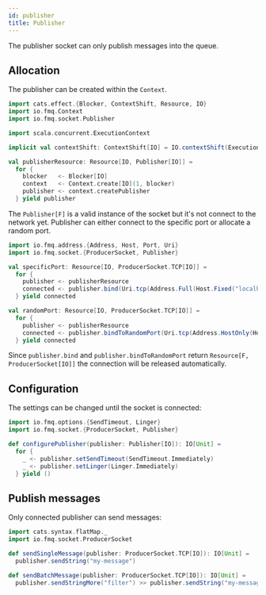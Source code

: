```yaml
---
id: publisher
title: Publisher
---
```


The publisher socket can only publish messages into the queue.

## Allocation

The publisher can be created within the `Context`.     

```scala mdoc:silent
import cats.effect.{Blocker, ContextShift, Resource, IO}
import io.fmq.Context
import io.fmq.socket.Publisher

import scala.concurrent.ExecutionContext

implicit val contextShift: ContextShift[IO] = IO.contextShift(ExecutionContext.global)

val publisherResource: Resource[IO, Publisher[IO]] =
  for {
    blocker   <- Blocker[IO]
    context   <- Context.create[IO](1, blocker)
    publisher <- context.createPublisher
  } yield publisher
```

The `Publisher[F]` is a valid instance of the socket but it's not connect to the network yet. 
Publisher can either connect to the specific port or allocate a random port.

```scala mdoc:silent
import io.fmq.address.{Address, Host, Port, Uri}
import io.fmq.socket.{ProducerSocket, Publisher}

val specificPort: Resource[IO, ProducerSocket.TCP[IO]] = 
  for {
    publisher <- publisherResource
    connected <- publisher.bind(Uri.tcp(Address.Full(Host.Fixed("localhost"), Port(31234))))
  } yield connected

val randomPort: Resource[IO, ProducerSocket.TCP[IO]] = 
  for {
    publisher <- publisherResource
    connected <- publisher.bindToRandomPort(Uri.tcp(Address.HostOnly(Host.Fixed("localhost"))))
  } yield connected
```

Since `publisher.bind` and `publisher.bindToRandomPort` return `Resource[F, ProducerSocket[IO]]` the connection will be released automatically. 

## Configuration

The settings can be changed until the socket is connected:  

```scala mdoc:silent
import io.fmq.options.{SendTimeout, Linger}
import io.fmq.socket.{ProducerSocket, Publisher}

def configurePublisher(publisher: Publisher[IO]): IO[Unit] = 
  for {
    _ <- publisher.setSendTimeout(SendTimeout.Immediately)
    _ <- publisher.setLinger(Linger.Immediately)
  } yield ()
```

## Publish messages

Only connected publisher can send messages:

```scala mdoc:silent
import cats.syntax.flatMap._
import io.fmq.socket.ProducerSocket

def sendSingleMessage(publisher: ProducerSocket.TCP[IO]): IO[Unit] = 
  publisher.sendString("my-message")

def sendBatchMessage(publisher: ProducerSocket.TCP[IO]): IO[Unit] = 
  publisher.sendStringMore("filter") >> publisher.sendString("my-message") 
```